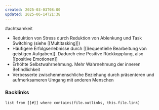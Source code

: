 ```yaml
---
created: 2025-03-03T08:00
updated: 2025-06-14T21:38
---
```

#achtsamkeit 

- Reduktion von Stress durch Reduktion von Ablenkung und Task Switching (siehe [[Multitasking]])
- Häufigere Erfolgserlebnisse durch [[Sequentielle Bearbeitung von geistigen Aufgaben]]. Dadurch eine Positive Rückkopplung, also [[positive Emotionen]]
- Erhöhte Selbstwahrnehmung. Mehr Wahrnehmung der inneren Befindlichkeit
- Verbesserte zwischenmenschliche Beziehung durch präsenteren und aufmerksameren Umgang mit anderen Menschen

### Backlinks
```dataview 
list from [[#]] where contains(file.outlinks, this.file.link)
```


